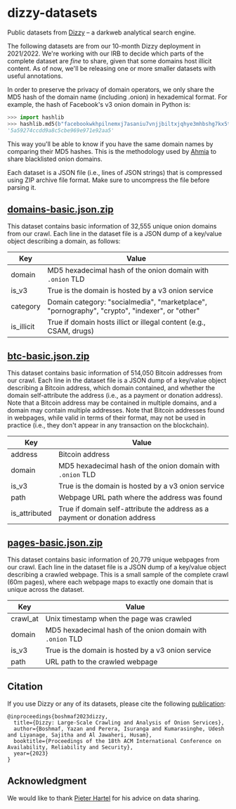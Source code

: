 # dizzy-datasets

Public datasets from [Dizzy](https://dizzy-dev.cibr.qcri.org) – a darkweb analytical search engine.

The following datasets are from our 10-month Dizzy deployment in 2021/2022. We're working with our IRB to decide which parts of the complete dataset are _fine_ to share, given that some domains host illicit content. As of now, we'll be releasing one or more smaller datasets with useful annotations.

In order to preserve the privacy of domain operators, we only share the MD5 hash of the domain name (including .onion) in hexademical format. For example, the hash of Facebook's v3 onion domain in Python is:

```python
>>> import hashlib
>>> hashlib.md5(b"facebookwkhpilnemxj7asaniu7vnjjbiltxjqhye3mhbshg7kx5tfyd.onion").hexdigest()
'5a59274ccdd9a8c5cbe969e971e92aa5'
```

This way you'll be able to know if you have the same domain names by comparing their MD5 hashes. This is the methodology used by [Ahmia](https://ahmia.fi/blacklist/) to share blacklisted onion domains.

Each dataset is a JSON file (i.e., lines of JSON strings) that is compressed using ZIP archive file format. Make sure to uncompress the file before parsing it.

## [domains-basic.json.zip](https://raw.githubusercontent.com/cibr-qcri/dizzy-datasets/main/domains-basic.json.zip)

This dataset contains basic information of 32,555 unique onion domains from our crawl. Each line in the dataset file is a JSON dump of a key/value object describing a domain, as follows:

| Key        | Value                                                                                         |
|------------|-----------------------------------------------------------------------------------------------|
| domain     | MD5 hexadecimal hash of the onion domain with `.onion` TLD                                    |
| is_v3      | True is the domain is hosted by a v3 onion service                                            |
| category   | Domain category: "socialmedia", "marketplace", "pornography", "crypto", "indexer", or "other" |
| is_illicit | True if domain hosts illict or illegal content (e.g., CSAM, drugs)                            |

## [btc-basic.json.zip](https://raw.githubusercontent.com/cibr-qcri/dizzy-datasets/main/btc-basic.json.zip)

This dataset contains basic information of 514,050 Bitcoin addresses from our crawl. Each line in the dataset file is a JSON dump of a key/value object describing a Bitcoin address, which domain contained, and whether the domain self-attribute the address (i.e., as a payment or donation address). Note that a Bitcoin address may be contained in multiple domains, and a domain may contain multiple addresses. Note that Bitcoin addresses found in webpages, while valid in terms of their format, may not be used in practice (i.e., they don't appear in any transaction on the blockchain).

| Key           | Value                                                                      |
|---------------|----------------------------------------------------------------------------|
| address       | Bitcoin address                                                            |
| domain        | MD5 hexadecimal hash of the onion domain with `.onion` TLD                 |
| is_v3         | True is the domain is hosted by a v3 onion service                         |
| path          | Webpage URL path where the address was found                               |
| is_attributed | True if domain self-attribute the address as a payment or donation address |

## [pages-basic.json.zip](https://raw.githubusercontent.com/cibr-qcri/dizzy-datasets/main/pages-basic.json.zip)

This dataset contains basic information of 20,779 unique webpages from our crawl. Each line in the dataset file is a JSON dump of a key/value object describing a crawled webpage. This is a small sample of the complete crawl (60m pages), where each webpage maps to exactly one domain that is unique across the dataset.

| Key      | Value                                                      |
|----------|------------------------------------------------------------|
| crawl_at | Unix timestamp when the page was crawled                   |
| domain   | MD5 hexadecimal hash of the onion domain with `.onion` TLD |
| is_v3    | True is the domain is hosted by a v3 onion service         |
| path     | URL path to the crawled webpage                            |

## Citation

If you use Dizzy or any of its datasets, please cite the following [publication](https://arxiv.org/abs/2209.07202):
```
@inproceedings{boshmaf2023dizzy,
  title={Dizzy: Large-Scale Crawling and Analysis of Onion Services},
  author={Boshmaf, Yazan and Perera, Isuranga and Kumarasinghe, Udesh and Liyanage, Sajitha and Al Jawaheri, Husam},
  booktitle={Proceedings of the 18th ACM International Conference on Availability, Reliability and Security},
  year={2023}
}
```

## Acknowledgment

We would like to thank [Pieter Hartel](https://www.tudelft.nl/en/staff/pieter.hartel/) for his advice on data sharing.

